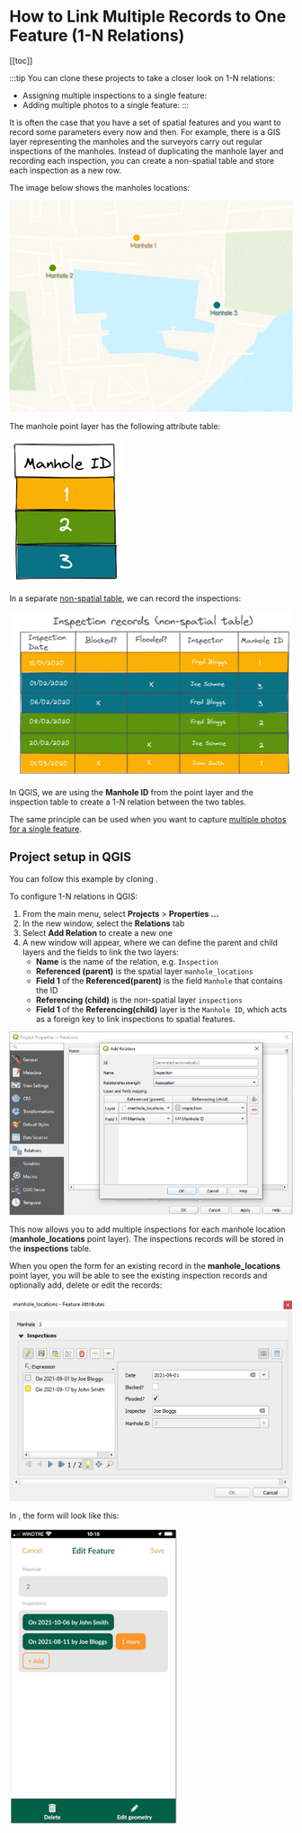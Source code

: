 # How to Link Multiple Records to One Feature (1-N Relations)
[[toc]]

:::tip
You can clone these projects to take a closer look on 1-N relations:
   - Assigning multiple inspections to a single feature: <MerginMapsProject id="documentation/forms_one-to-many-relations" />
   - Adding multiple photos to a single feature: <MerginMapsProject id="documentation/forms_multiple_photos" />
:::

It is often the case that you have a set of spatial features and you want to record some parameters every now and then. For example, there is a GIS layer representing the manholes and the surveyors carry out regular inspections of the manholes. Instead of duplicating the manhole layer and recording each inspection, you can create a non-spatial table and store each inspection as a new row.

The image below shows the manholes locations:

![Manhole locations](./input_forms_many-relations_concept1.png)

The manhole point layer has the following attribute table:

![Manhole locations](./input_forms_many-relations_concept2.png)

In a separate [non-spatial table](../working_with_nonspatial_data/), we can record the inspections:

![Manhole locations](./input_forms_many-relations_concept3.png)

In QGIS, we are using the **Manhole ID** from the point layer and the inspection table to create a 1-N relation between the two tables.

The same principle can be used when you want to capture [multiple photos for a single feature](../attach-multiple-photos-to-features/).


## Project setup in QGIS
You can follow this example by cloning <MerginMapsProject id="documentation/forms_one-to-many-relations" />.

To configure 1-N relations in QGIS:
1. From the main menu, select **Projects** > **Properties ...**
2. In the new window, select the **Relations** tab
3. Select **Add Relation** to create a new one
4. A new window will appear, where we can define the parent and child layers and the fields to link the two layers:
   - **Name** is the name of the relation, e.g. `Inspection`
   - **Referenced (parent)** is the spatial layer `manhole_locations`
   - **Field 1** of the **Referenced(parent)** is the field `Manhole` that contains the ID 
   - **Referencing (child)** is the non-spatial layer `inspections`
   - **Field 1** of the **Referencing(child)** layer is the `Manhole ID`, which acts as a foreign key to link inspections to spatial features.

![1-N relations in QGIS](./input_forms_many-relations1.png)

This now allows you to add multiple inspections for each manhole location (**manhole_locations** point layer). The inspections records will be stored in the **inspections** table.

When you open the form for an existing record in the **manhole_locations** point layer, you will be able to see the existing inspection records and optionally add, delete or edit the records:

![1-N relations in QGIS - form view](./input_forms_many-relations2.png)

In <MobileAppName />, the form will look like this:

![Many photos to a single feature](./input_forms_one-to-many.png)


